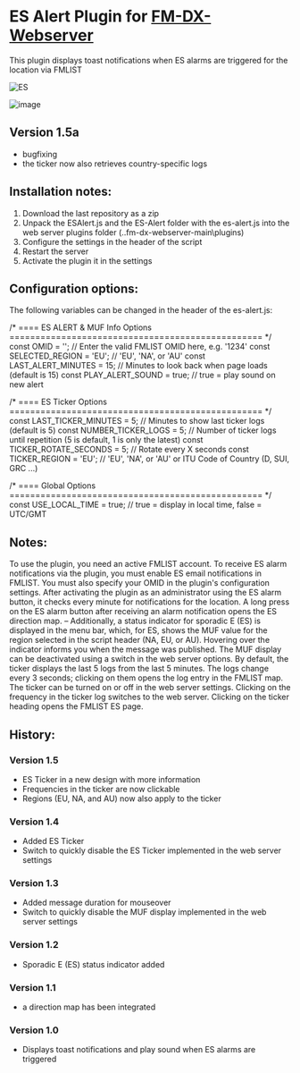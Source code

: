 # ES Alert Plugin for [FM-DX-Webserver](https://github.com/NoobishSVK/fm-dx-webserver)

This plugin displays toast notifications when ES alarms are triggered for the location via FMLIST

![ES](https://github.com/user-attachments/assets/612741f0-5220-49e4-8e1e-3cc723aa5f50)


![image](https://github.com/user-attachments/assets/72b6ae0f-7727-48b6-bbea-29c89b7b12f7)


## Version 1.5a 

- bugfixing
- the ticker now also retrieves country-specific logs

## Installation notes:

1. 	Download the last repository as a zip
2.	Unpack the ESAlert.js and the ES-Alert folder with the es-alert.js into the web server plugins folder (..fm-dx-webserver-main\plugins)
3.  Configure the settings in the header of the script
4. 	Restart the server
5. 	Activate the plugin it in the settings

## Configuration options:

The following variables can be changed in the header of the es-alert.js:

  /* ==== ES ALERT & MUF Info Options ================================================= */
  const OMID               		= '';		// Enter the valid FMLIST OMID here, e.g. '1234'
  const SELECTED_REGION    		= 'EU';		// 'EU', 'NA', or 'AU'
  const LAST_ALERT_MINUTES 		= 15;		// Minutes to look back when page loads (default is 15)
  const PLAY_ALERT_SOUND   		= true;		// true = play sound on new alert
    
  /* ==== ES Ticker Options ================================================= */
  const LAST_TICKER_MINUTES 	= 5;		// Minutes to show last ticker logs (default is 5)
  const NUMBER_TICKER_LOGS 		= 5;		// Number of ticker logs until repetition (5 is default, 1 is only the latest) 
  const TICKER_ROTATE_SECONDS 	= 5;		// Rotate every X seconds
  const TICKER_REGION 			= 'EU';		// 'EU', 'NA', or 'AU' or ITU Code of Country (D, SUI, GRC ...)

 /* ==== Global Options ================================================= */
  const USE_LOCAL_TIME     		= true; 	// true = display in local time, false = UTC/GMT

## Notes: 

To use the plugin, you need an active FMLIST account. To receive ES alarm notifications via the plugin, you must enable ES email notifications in FMLIST. You must also specify your OMID in the plugin's configuration settings. After activating the plugin as an administrator using the ES alarm button, it checks every minute for notifications for the location. A long press on the ES alarm button after receiving an alarm notification opens the ES direction map. – Additionally, a status indicator for sporadic E (ES) is displayed in the menu bar, which, for ES, shows the MUF value for the region selected in the script header (NA, EU, or AU). Hovering over the indicator informs you when the message was published. The MUF display can be deactivated using a switch in the web server options. By default, the ticker displays the last 5 logs from the last 5 minutes. The logs change every 3 seconds; clicking on them opens the log entry in the FMLIST map. The ticker can be turned on or off in the web server settings. Clicking on the frequency in the ticker log switches to the web server. Clicking on the ticker heading opens the FMLIST ES page.

## History:

### Version 1.5 

- ES Ticker in a new design with more information
- Frequencies in the ticker are now clickable
- Regions (EU, NA, and AU) now also apply to the ticker

### Version 1.4 

- Added ES Ticker
- Switch to quickly disable the ES Ticker implemented in the web server settings

### Version 1.3 

- Added message duration for mouseover
- Switch to quickly disable the MUF display implemented in the web server settings

### Version 1.2 

- Sporadic E (ES) status indicator added

### Version 1.1 

- a direction map has been integrated

### Version 1.0 

- Displays toast notifications and play sound when ES alarms are triggered
